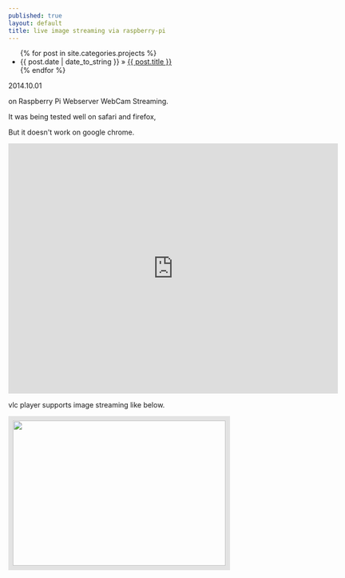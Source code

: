 ```yaml
---
published: true
layout: default
title: live image streaming via raspberry-pi 
---
```

<div id="home">
  <ul class="posts">
    {% for post in site.categories.projects %}
      <li><span>{{ post.date | date_to_string }}</span> &raquo; <a href="{{ site.baseurl }}{{ post.url }}">{{ post.title }}</a></li>
    {% endfor %}
  </ul>
</div>
<p class="publish_date"> 2014.10.01</p>

<p>on Raspberry Pi Webserver WebCam Streaming.</p>
<p>It was being tested well on safari and firefox,</p>
<p>But it doesn't work on google chrome.</p>
<iframe src="http://141.30.229.247:8081/?action=stream" height="500" width="660" frameborder="0"></iframe>

vlc player supports image streaming like below.
<p></p>
<img src="{{ site.url }}{{ site.baseurl }}/images/vlc_webcam.png" style="width:426px;height:290px;border:solid 9px #e3e3e3;" />